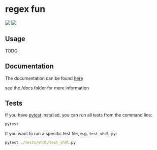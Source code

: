 # regex fun

[![](https://github.com/m-tosch/regex_fun/workflows/ci-build/badge.svg)](https://github.com/m-tosch/regex_fun/actions?query=workflow%3Aci-build)
[![](https://github.com/m-tosch/regex_fun/workflows/docs/badge.svg)](https://m-tosch.github.io/regex_fun/)


## Usage

TODO

## Documentation

The documentation can be found [here](https://m-tosch.github.io/regex_fun/)

see the /docs folder for more information

## Tests

If you have [pytest](https://pypi.org/project/pytest/) installed, you can run all tests from the command line:

```cmd
pytest
```

If you want to run a specific test file, e.g. `test_vhdl.py`:

```cmd
pytest ./tests/vhdl/test_vhdl.py
```
